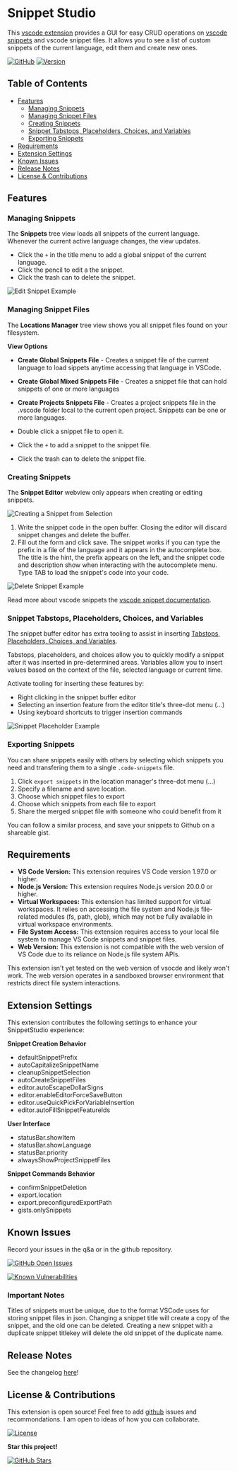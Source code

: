 # Snippet Studio

This [vscode extension](https://marketplace.visualstudio.com/items/AlexDombroski.snippetstudio) provides a GUI for easy CRUD operations on [vscode snippets](https://code.visualstudio.com/docs/editor/userdefinedsnippets) and vscode snippet files. It allows you to see a list of custom snippets of the current language, edit them and create new ones.

[![GitHub](https://img.shields.io/badge/GitHub-Repo-blue?logo=github)](https://github.com/alexanderdombroski/snippetstudio) [![Version](https://badge.fury.io/gh/alexanderdombroski%2Fsnippetstudio.svg)](https://badge.fury.io/gh/alexanderdombroski%2Fsnippetstudio)

## Table of Contents

- [Features](#features)
    - [Managing Snippets](#managing-snippets)
    - [Managing Snippet Files](#managing-snippet-files)
    - [Creating Snippets](#creating-snippets)
    - [Snippet Tabstops, Placeholders, Choices, and Variables](#snippet-tabstops-placeholders-choices-and-variables)
    - [Exporting Snippets](#exporting-snippets)
- [Requirements](#requirements)
- [Extension Settings](#extension-settings)
- [Known Issues](#known-issues)
- [Release Notes](#release-notes)
- [License & Contributions](#license--contributions)

## Features

### Managing Snippets

The **Snippets** tree view loads all snippets of the current language. Whenever the current active language changes, the view updates.

* Click the `+` in the title menu to add a global snippet of the current language.
* Click the pencil to edit a the snippet.
* Click the trash can to delete the snippet.

![Edit Snippet Example](https://raw.githubusercontent.com/alexanderdombroski/snippetstudio/refs/heads/main/public/examples/edit.gif)

### Managing Snippet Files

The **Locations Manager** tree view shows you all snippet files found on your filesystem. 

**View Options**
* **Create Global Snippets File** - Creates a snippet file of the current language to load sippets anytime accessing that language in VSCode.
* **Create Global Mixed Snippets File** - Creates a snippet file that can hold snippets of one or more languages
* **Create Projects Snippets File** - Creates a project snippets file in the .vscode folder local to the current open project. Snippets can be one or more languages.

* Double click a snippet file to open it.
* Click the `+` to add a snippet to the snippet file.
* Click the trash can to delete the snippet file.

### Creating Snippets

The **Snippet Editor** webview only appears when creating or editing snippets.

![Creating a Snippet from Selection](https://raw.githubusercontent.com/alexanderdombroski/snippetstudio/refs/heads/main/public/examples/selection.gif)

1. Write the snippet code in the open buffer. Closing the editor will discard snippet changes and delete the buffer.
2. Fill out the form and click save. The snippet works if you can type the prefix in a file of the language and it appears in the autocomplete box. The title is the hint, the prefix appears on the left, and the snippet code and description show when interacting with the autocomplete menu. Type TAB to load the snippet's code into your code.

![Delete Snippet Example](https://raw.githubusercontent.com/alexanderdombroski/snippetstudio/refs/heads/main/public/examples/delete.gif)

Read more about vscode snippets the [vscode snippet documentation](https://code.visualstudio.com/docs/editor/userdefinedsnippets).

### Snippet Tabstops, Placeholders, Choices, and Variables

The snippet buffer editor has extra tooling to assist in inserting [Tabstops, Placeholders, Choices, and Variables](https://code.visualstudio.com/docs/editor/userdefinedsnippets#_snippet-syntax).

Tabstops, placeholders, and choices allow you to quickly modify a snippet after it was inserted in pre-determined areas. Variables allow you to insert values based on the context of the file, selected language or current time.

Activate tooling for inserting these features by:
* Right clicking in the snippet buffer editor
* Selecting an insertion feature from the editor title's three-dot menu (...)
* Using keyboard shortcuts to trigger insertion commands

![Snippet Placeholder Example](https://raw.githubusercontent.com/alexanderdombroski/snippetstudio/refs/heads/main/public/examples/placeholder.gif)

### Exporting Snippets

You can share snippets easily with others by selecting which snippets you need and transfering them to a single `.code-snippets` file.

1. Click `export snippets` in the location manager's three-dot menu (...)
2. Specify a filename and save location.
3. Choose which snippet files to export
4. Choose which snippets from each file to export
5. Share the merged snippet file with someone who could benefit from it

You can follow a similar process, and save your snippets to Github on a shareable gist.

## Requirements

* **VS Code Version:** This extension requires VS Code version 1.97.0 or higher.
* **Node.js Version:** This extension requires Node.js version 20.0.0 or higher.
* **Virtual Workspaces:** This extension has limited support for virtual workspaces. It relies on accessing the file system and Node.js file-related modules (fs, path, glob), which may not be fully available in virtual workspace environments.
* **File System Access:** This extension requires access to your local file system to manage VS Code snippets and snippet files.
* **Web Version:** This extension is not compatible with the web version of VS Code due to its reliance on Node.js file system APIs.

This extension isn't yet tested on the web version of vsocde and likely won't work. The web version operates in a sandboxed browser environment that restricts direct file system interactions.

## Extension Settings

This extension contributes the following settings to enhance your SnippetStudio experience:

**Snippet Creation Behavior**
* defaultSnippetPrefix
* autoCapitalizeSnippetName
* cleanupSnippetSelection
* autoCreateSnippetFiles
* editor.autoEscapeDollarSigns
* editor.enableEditorForceSaveButton
* editor.useQuickPickForVariableInsertion
* editor.autoFillSnippetFeatureIds

**User Interface**
* statusBar.showItem
* statusBar.showLanguage
* statusBar.priority
* alwaysShowProjectSnippetFiles

**Snippet Commands Behavior**
* confirmSnippetDeletion
* export.location
* export.preconfiguredExportPath
* gists.onlySnippets

## Known Issues

Record your issues in the q&a or in the github repository.

[![GitHub Open Issues](https://img.shields.io/github/issues-raw/alexanderdombroski/snippetstudio)](https://github.com/alexanderdombroski/snippetstudio/issues)

[![Known Vulnerabilities](https://snyk.io/test/github/alexanderdombroski/snippetstudio/badge.svg)](https://snyk.io/test/github/alexanderdombroski/snippetstudio)

### Important Notes

Titles of snippets must be unique, due to the format VSCode uses for storing snippet files in json. Changing a snippet title will create a copy of the snippet, and the old one can be deleted. Creating a new snippet with a duplicate snippet titlekey will delete the old snippet of the duplicate name.

## Release Notes

See the changelog [here](https://github.com/alexanderdombroski/snippetstudio/blob/main/CHANGELOG.md)!

## License & Contributions

This extension is open source! Feel free to add [github](https://github.com/alexanderdombroski/snippetstudio) issues and recommondations. I am open to ideas of how you can collaborate.

[![License](https://img.shields.io/github/license/alexanderdombroski/snippetstudio)](https://github.com/alexanderdombroski/snippetstudio?tab=MIT-1-ov-file#readme)

**Star this project!**

[![GitHub Stars](https://img.shields.io/github/stars/alexanderdombroski/snippetstudio?style=social)](https://github.com/alexanderdombroski/snippetstudio)